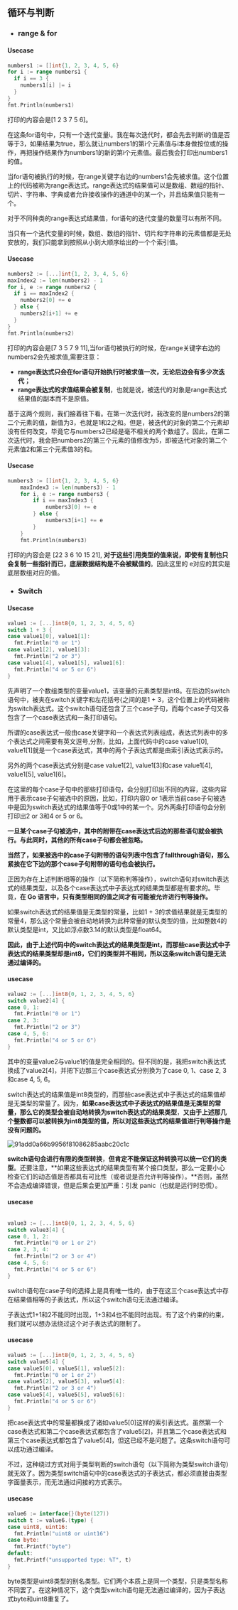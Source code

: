 ## 循环与判断

- ### range & for

#### Usecase

```go
numbers1 := []int{1, 2, 3, 4, 5, 6}
for i := range numbers1 {
  if i == 3 {
    numbers1[i] |= i
  }
}
fmt.Println(numbers1)
```

打印的内容会是[1 2 3 7 5 6]。

在这条for语句中，只有一个迭代变量i。我在每次迭代时，都会先去判断i的值是否等于3，如果结果为true，那么就让numbers1的第i个元素值与i本身做按位或的操作，再把操作结果作为numbers1的新的第i个元素值。最后我会打印出numbers1的值。



当for语句被执行的时候，在range关键字右边的numbers1会先被求值。这个位置上的代码被称为range表达式。range表达式的结果值可以是数组、数组的指针、切片、字符串、字典或者允许接收操作的通道中的某一个，并且结果值只能有一个。

对于不同种类的range表达式结果值，for语句的迭代变量的数量可以有所不同。

当只有一个迭代变量的时候，数组、数组的指针、切片和字符串的元素值都是无处安放的，我们只能拿到按照从小到大顺序给出的一个个索引值。

#### Usecase

```go
numbers2 := [...]int{1, 2, 3, 4, 5, 6}
maxIndex2 := len(numbers2) - 1
for i, e := range numbers2 {
  if i == maxIndex2 {
    numbers2[0] += e
  } else {
    numbers2[i+1] += e
  }
}
fmt.Println(numbers2)
```

打印的内容会是[7 3 5 7 9 11],当for语句被执行的时候，在range关键字右边的numbers2会先被求值,需要注意：

- **range表达式只会在for语句开始执行时被求值一次，无论后边会有多少次迭代；**
- **range表达式的求值结果会被复制**，也就是说，被迭代的对象是range表达式结果值的副本而不是原值。

基于这两个规则，我们接着往下看。在第一次迭代时，我改变的是numbers2的第二个元素的值，新值为3，也就是1和2之和。但是，被迭代的对象的第二个元素却没有任何改变，毕竟它与numbers2已经是毫不相关的两个数组了。因此，在第二次迭代时，我会把numbers2的第三个元素的值修改为5，即被迭代对象的第二个元素值2和第三个元素值3的和。

#### Usecase

```go
numbers3 := []int{1, 2, 3, 4, 5, 6}
	maxIndex3 := len(numbers3) - 1
	for i, e := range numbers3 {
		if i == maxIndex3 {
			numbers3[0] += e
		} else {
			numbers3[i+1] += e
		}
	}
	fmt.Println(numbers3)
```

打印的内容会是 [22 3 6 10 15 21], **对于这些引用类型的值来说，即使有复制也只会复制一些指针而已，底层数据结构是不会被赋值的**。因此这里的 e对应的其实是底层数组对应的值。





- ### Switch

#### Usecase

```go
value1 := [...]int8{0, 1, 2, 3, 4, 5, 6}
switch 1 + 3 {
case value1[0], value1[1]:
  fmt.Println("0 or 1")
case value1[2], value1[3]:
  fmt.Println("2 or 3")
case value1[4], value1[5], value1[6]:
  fmt.Println("4 or 5 or 6")
}
```

先声明了一个数组类型的变量value1，该变量的元素类型是int8。在后边的switch语句中，被夹在switch关键字和左花括号{之间的是1 + 3，这个位置上的代码被称为switch表达式。这个switch语句还包含了三个case子句，而每个case子句又各包含了一个case表达式和一条打印语句。

所谓的case表达式一般由case关键字和一个表达式列表组成，表达式列表中的多个表达式之间需要有英文逗号,分割，比如，上面代码中的case value1[0], value1[1]就是一个case表达式，其中的两个子表达式都是由索引表达式表示的。

另外的两个case表达式分别是case value1[2], value1[3]和case value1[4], value1[5], value1[6]。

在这里的每个case子句中的那些打印语句，会分别打印出不同的内容，这些内容用于表示case子句被选中的原因，比如，打印内容0 or 1表示当前case子句被选中是因为switch表达式的结果值等于0或1中的某一个。另外两条打印语句会分别打印出2 or 3和4 or 5 or 6。

**一旦某个case子句被选中，其中的附带在case表达式后边的那些语句就会被执行。与此同时，其他的所有case子句都会被忽略。**

**当然了，如果被选中的case子句附带的语句列表中包含了fallthrough语句，那么紧挨在它下边的那个case子句附带的语句也会被执行。**

正因为存在上述判断相等的操作（以下简称判等操作），switch语句对switch表达式的结果类型，以及各个case表达式中子表达式的结果类型都是有要求的。毕竟，**在 Go 语言中，只有类型相同的值之间才有可能被允许进行判等操作。**

如果switch表达式的结果值是无类型的常量，比如1 + 3的求值结果就是无类型的常量4，那么这个常量会被自动地转换为此种常量的默认类型的值，比如整数4的默认类型是int，又比如浮点数3.14的默认类型是float64。

**因此，由于上述代码中的switch表达式的结果类型是int，而那些case表达式中子表达式的结果类型却是int8，它们的类型并不相同，所以这条switch语句是无法通过编译的。**

#### usecase

```go
value2 := [...]int8{0, 1, 2, 3, 4, 5, 6}
switch value2[4] {
case 0, 1:
  fmt.Println("0 or 1")
case 2, 3:
  fmt.Println("2 or 3")
case 4, 5, 6:
  fmt.Println("4 or 5 or 6")
}
```

其中的变量value2与value1的值是完全相同的。但不同的是，我把switch表达式换成了value2[4]，并把下边那三个case表达式分别换为了case 0, 1、case 2, 3和case 4, 5, 6。

switch表达式的结果值是int8类型的，而那些case表达式中子表达式的结果值却是无类型的常量了。因为，**如果case表达式中子表达式的结果值是无类型的常量，那么它的类型会被自动地转换为switch表达式的结果类型**，**又由于上述那几个整数都可以被转换为int8类型的值，所以对这些表达式的结果值进行判等操作是没有问题的。**

![91add0a66b9956f81086285aabc20c1c](https://static001.geekbang.org/resource/image/91/1c/91add0a66b9956f81086285aabc20c1c.png)

**switch语句会进行有限的类型转换**，**但肯定不能保证这种转换可以统一它们的类型**。还要注意，**如果这些表达式的结果类型有某个接口类型，那么一定要小心检查它们的动态值是否都具有可比性（或者说是否允许判等操作）。**否则，虽然不会造成编译错误，但是后果会更加严重：引发 panic（也就是运行时恐慌）。

#### usecase

```go

value3 := [...]int8{0, 1, 2, 3, 4, 5, 6}
switch value3[4] {
case 0, 1, 2:
  fmt.Println("0 or 1 or 2")
case 2, 3, 4:
  fmt.Println("2 or 3 or 4")
case 4, 5, 6:
  fmt.Println("4 or 5 or 6")
}
```

switch语句在case子句的选择上是具有唯一性的，由于在这三个case表达式中存在结果值相等的子表达式，所以这个switch语句无法通过编译。

子表达式1+1和2不能同时出现，1+3和4也不能同时出现。有了这个约束的约束，我们就可以想办法绕过这个对子表达式的限制了。

#### usecase

```go
value5 := [...]int8{0, 1, 2, 3, 4, 5, 6}
switch value5[4] {
case value5[0], value5[1], value5[2]:
  fmt.Println("0 or 1 or 2")
case value5[2], value5[3], value5[4]:
  fmt.Println("2 or 3 or 4")
case value5[4], value5[5], value5[6]:
  fmt.Println("4 or 5 or 6")
}
```

把case表达式中的常量都换成了诸如value5[0]这样的索引表达式。虽然第一个case表达式和第二个case表达式都包含了value5[2]，并且第二个case表达式和第三个case表达式都包含了value5[4]，但这已经不是问题了。这条switch语句可以成功通过编译。

不过，这种绕过方式对用于类型判断的switch语句（以下简称为类型switch语句）就无效了。因为类型switch语句中的case表达式的子表达式，都必须直接由类型字面量表示，而无法通过间接的方式表示。

#### usecase

```go
value6 := interface{}(byte(127))
switch t := value6.(type) {
case uint8, uint16:
  fmt.Println("uint8 or uint16")
case byte:
  fmt.Printf("byte")
default:
  fmt.Printf("unsupported type: %T", t)
}
```

byte类型是uint8类型的别名类型。它们两个本质上是同一个类型，只是类型名称不同罢了。在这种情况下，这个类型switch语句是无法通过编译的，因为子表达式byte和uint8重复了。

